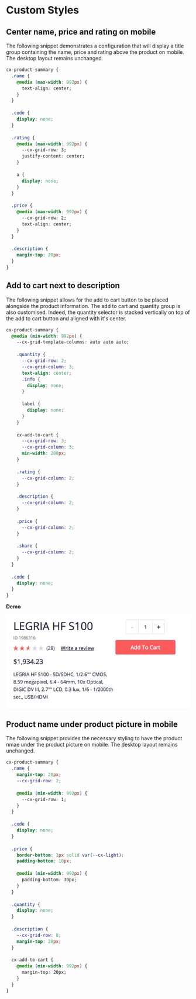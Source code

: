# Custom Styles

## Center name, price and rating on mobile

The following snippet demonstrates a configuration that will display a title group containing the name, price and rating above the product on mobile. The desktop layout remains unchanged.

```css
cx-product-summary {
  .name {
    @media (max-width: 992px) {
      text-align: center;
    }
  }

  .code {
    display: none;
  }

  .rating {
    @media (max-width: 992px) {
      --cx-grid-row: 3;
      justify-content: center;
    }

    a {
      display: none;
    }
  }

  .price {
    @media (max-width: 992px) {
      --cx-grid-row: 2;
      text-align: center;
    }
  }

  .description {
    margin-top: 20px;
  }
}
```

## Add to cart next to description

The following snippet allows for the add to cart button to be placed alongside the product information. The add to cart and quantity group is also customised. Indeed, the quantity selector is stacked vertically on top of the add to cart button and aligned with it's center.

```css
cx-product-summary {
  @media (min-width: 992px) {
    --cx-grid-template-columns: auto auto auto;

    .quantity {
      --cx-grid-row: 2;
      --cx-grid-column: 3;
      text-align: center;
      .info {
        display: none;
      }

      label {
        display: none;
      }
    }

    cx-add-to-cart {
      --cx-grid-row: 3;
      --cx-grid-column: 3;
      min-width: 200px;
    }

    .rating {
      --cx-grid-column: 2;
    }

    .description {
      --cx-grid-column: 2;
    }

    .price {
      --cx-grid-column: 2;
    }

    .share {
      --cx-grid-column: 2;
    }
  }

  .code {
    display: none;
  }
}
```

**Demo**

![Add to cart with title](atc-with-title.png)

## Product name under product picture in mobile

The following snippet provides the necessary styling to have the product nmae under the product picture on mobile. The desktop layout remains unchanged.

``` css
cx-product-summary {
  .name {
    margin-top: 20px;
    --cx-grid-row: 2;

    @media (min-width: 992px) {
      --cx-grid-row: 1;
    }
  }

  .code {
    display: none;
  }

  .price {
    border-bottom: 1px solid var(--cx-light);
    padding-bottom: 10px;

    @media (min-width: 992px) {
      padding-bottom: 30px;
    }
  }

  .quantity {
    display: none;
  }

  .description {
    --cx-grid-row: 8;
    margin-top: 20px;
  }

  cx-add-to-cart {
    @media (min-width: 992px) {
      margin-top: 20px;
    }
  }
}
```
